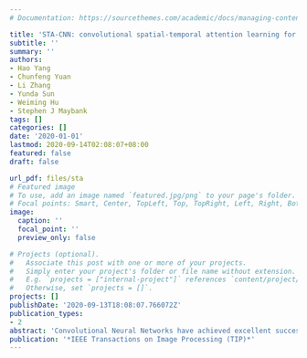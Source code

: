 ```yaml
---
# Documentation: https://sourcethemes.com/academic/docs/managing-content/

title: 'STA-CNN: convolutional spatial-temporal attention learning for action recognition'
subtitle: ''
summary: ''
authors:
- Hao Yang
- Chunfeng Yuan
- Li Zhang
- Yunda Sun
- Weiming Hu
- Stephen J Maybank
tags: []
categories: []
date: '2020-01-01'
lastmod: 2020-09-14T02:08:07+08:00
featured: false
draft: false

url_pdf: files/sta
# Featured image
# To use, add an image named `featured.jpg/png` to your page's folder.
# Focal points: Smart, Center, TopLeft, Top, TopRight, Left, Right, BottomLeft, Bottom, BottomRight.
image:
  caption: ''
  focal_point: ''
  preview_only: false

# Projects (optional).
#   Associate this post with one or more of your projects.
#   Simply enter your project's folder or file name without extension.
#   E.g. `projects = ["internal-project"]` references `content/project/deep-learning/index.md`.
#   Otherwise, set `projects = []`.
projects: []
publishDate: '2020-09-13T18:08:07.766072Z'
publication_types:
- 2
abstract: 'Convolutional Neural Networks have achieved excellent successes for object recognition in still images. However, the improvement of Convolutional Neural Networks over the traditional methods for recognizing actions in videos is not so significant, because the raw videos usually have much more redundant or irrelevant information than still images. In this paper, we propose a Spatial-Temporal Attentive Convolutional Neural Network (STA-CNN) which selects the discriminative temporal segments and focuses on the informative spatial regions automatically. The STA-CNN model incorporates a Temporal Attention Mechanism and a Spatial Attention Mechanism into a unified convolutional network to recognize actions in videos. The novel Temporal Attention Mechanism automatically mines the discriminative temporal segments from long and noisy videos. The Spatial Attention Mechanism firstly exploits the instantaneous motion information in optical flow features to locate the motion salient regions and it is then trained by an auxiliary classification loss with a Global Average Pooling layer to focus on the discriminative non-motion regions in the video frame. The STA-CNN model achieves the state-of-the-art performance on two of the most challenging datasets, UCF-101 (95.8%) and HMDB-51 (71.5%).'
publication: '*IEEE Transactions on Image Processing (TIP)*'
---
```

